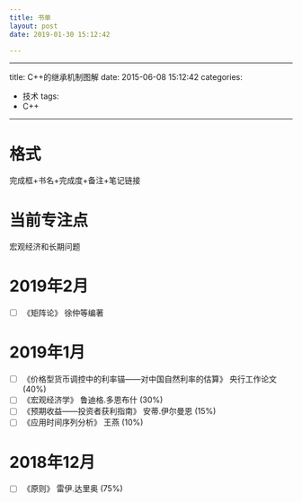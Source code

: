 ```yaml
---
title: 书单
layout: post
date: 2019-01-30 15:12:42

---
```


---
title: C++的继承机制图解
date: 2015-06-08 15:12:42
categories:
- 技术
tags:
- C++
---

# 格式
完成框+书名+完成度+备注+笔记链接

# 当前专注点

宏观经济和长期问题

# 2019年2月

+ [ ] 《矩阵论》 徐仲等编著

# 2019年1月

+ [ ] 《价格型货币调控中的利率锚——对中国自然利率的估算》 央行工作论文 (40%)
+ [ ] 《宏观经济学》 鲁迪格.多恩布什  (30%)
+ [ ] 《预期收益——投资者获利指南》 安蒂.伊尔曼恩 (15%)
+ [ ] 《应用时间序列分析》 王燕 (10%)

# 2018年12月

+ [ ] 《原则》 雷伊.达里奥 (75%)